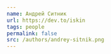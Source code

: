 ```yaml
---
name: Андрей Ситник
url: https://dev.to/iskin
tags: people
permalink: false
src: /authors/andrey-sitnik.png
---
```

